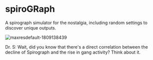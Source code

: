 # spiroGRaph
A spirograph simulator for the nostalgia, including random settings to discover unique outputs.

![maxresdefault-1809138439](https://github.com/user-attachments/assets/45dfad71-7080-4a8a-815b-9177bd53116a)

Dr. S: Wait, did you know that there's a direct correlation between the decline of Spirograph and the rise in gang activity? Think about it. 
